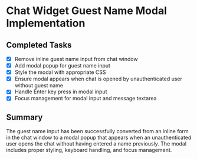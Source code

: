 # Chat Widget Guest Name Modal Implementation

## Completed Tasks
- [x] Remove inline guest name input from chat window
- [x] Add modal popup for guest name input
- [x] Style the modal with appropriate CSS
- [x] Ensure modal appears when chat is opened by unauthenticated user without guest name
- [x] Handle Enter key press in modal input
- [x] Focus management for modal input and message textarea

## Summary
The guest name input has been successfully converted from an inline form in the chat window to a modal popup that appears when an unauthenticated user opens the chat without having entered a name previously. The modal includes proper styling, keyboard handling, and focus management.
